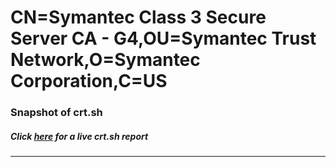 # CN=Symantec Class 3 Secure Server CA - G4,OU=Symantec Trust Network,O=Symantec Corporation,C=US
### Snapshot of crt.sh
##### Click [here](https://crt.sh/?q=Serial_13BEC7EB2BF21508CED0F70DDF1D07F9) for a live crt.sh report

---
